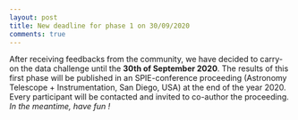 ```yaml
---
layout: post
title: New deadline for phase 1 on 30/09/2020
comments: true
---
```


After receiving feedbacks from the community, we have decided to carry-on the data challenge until the **30th of September 2020**. 
The results of this first phase will be published in an SPIE-conference proceeding (Astronomy Telescope + Instrumentation, San Diego, USA) at the end of the year 2020. 
Every participant will be contacted and invited to co-author the proceeding. 
*In the meantime, have fun !*
